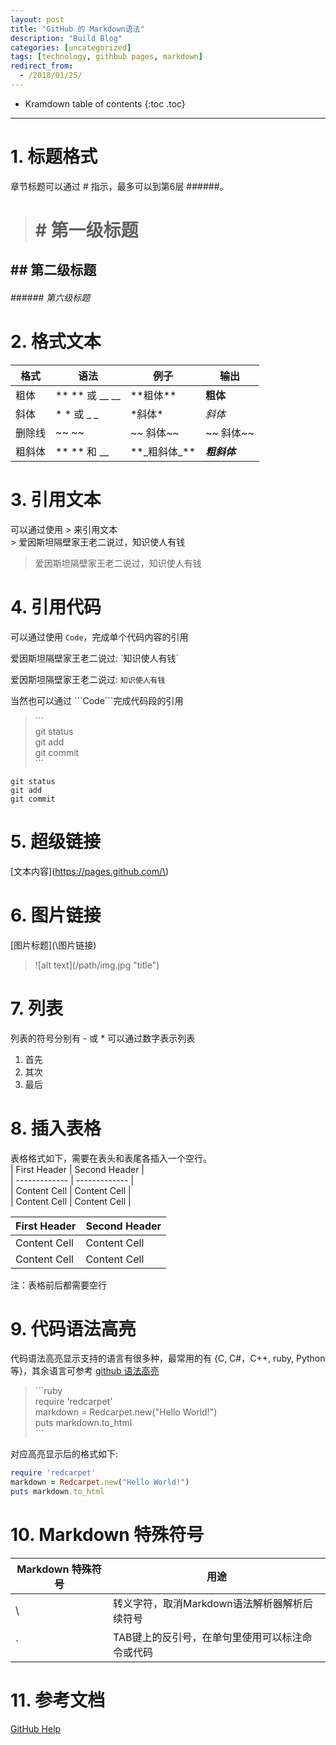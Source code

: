 ```yaml
---
layout: post
title: "GitHub 的 Markdown语法"
description: "Build Blog"
categories: [uncategorized]
tags: [technology, githbub pages, markdown]
redirect_from:
  - /2018/01/25/
---
```

* Kramdown table of contents
{:toc .toc}
---
# 1. 标题格式
章节标题可以通过 \# 指示，最多可以到第6层 \#\#\#\#\#\#。

># \# 第一级标题  
##  \#\# 第二级标题  
###### \#\#\#\#\#\# 第六级标题

# 2. 格式文本

|   格式     |     语法     |      例子   |     输出   |      
| ---------- | ------------ | ----------- | -----------| 
|   粗体     | \*\* \*\* 或 \_\_ \_\_ | \*\*粗体\*\* | **粗体** |  
|   斜体     | \* \* 或 \_  \_ | \*斜体\* | *斜体* |  
|  删除线    | ~~ ~~ | \~\~ 斜体\~\~  | ~~ 斜体~~ |  
| 粗斜体  | \*\* \*\* 和 \_\_ | \*\*\_粗斜体\_\*\* | **_粗斜体_**| 

# 3. 引用文本  
可以通过使用 \> 来引用文本  
\> 爱因斯坦隔壁家王老二说过，知识使人有钱

> 爱因斯坦隔壁家王老二说过，知识使人有钱

# 4. 引用代码  
可以通过使用 `Code`，完成单个代码内容的引用  

爱因斯坦隔壁家王老二说过: \`知识使人有钱\`   
 
爱因斯坦隔壁家王老二说过: `知识使人有钱`  

当然也可以通过 \`\`\`Code\`\`\`完成代码段的引用

>\`\`\`  
git status  
git add  
git commit  
\`\`\`

```
git status  
git add  
git commit  
```

# 5. 超级链接
\[文本内容\]\(https://pages.github.com/\)  

# 6. 图片链接
\[图片标题\](\图片链接\)
> \![alt text\]\(/path/img.jpg "title"\)  

# 7. 列表
列表的符号分别有 \- 或 \*
可以通过数字表示列表
1. 首先  
2. 其次  
3. 最后  


# 8. 插入表格
表格格式如下，需要在表头和表尾各插入一个空行。  
| First Header  | Second Header |  
| ------------- | ------------- |  
| Content Cell  | Content Cell  |  
| Content Cell  | Content Cell  |  


| First Header  | Second Header |
| ------------- | ------------- |
| Content Cell  | Content Cell  |
| Content Cell  | Content Cell  |

注：表格前后都需要空行



# 9. 代码语法高亮
代码语法高亮显示支持的语言有很多种，最常用的有 \{C, C#，C++, ruby, Python等\}，其余语言可参考 [github 语法高亮](https://github.com/github/linguist/blob/master/lib/linguist/languages.yml)

> \`\`\`ruby  
require 'redcarpet'  
markdown = Redcarpet.new("Hello World!")  
puts markdown.to_html  
\`\`\`

对应高亮显示后的格式如下:
```ruby  
require 'redcarpet'  
markdown = Redcarpet.new("Hello World!")  
puts markdown.to_html  
```  

# 10. Markdown 特殊符号  

| Markdown 特殊符号  |    用途     |  
| ------------- | ------------- |  
|     \\        | 转义字符，取消Markdown语法解析器解析后续符号     |  
|     \`        | TAB键上的反引号，在单句里使用可以标注命令或代码  |  


# 11. 参考文档  
[GitHub Help](https://help.github.com/articles/basic-writing-and-formatting-syntax/)
